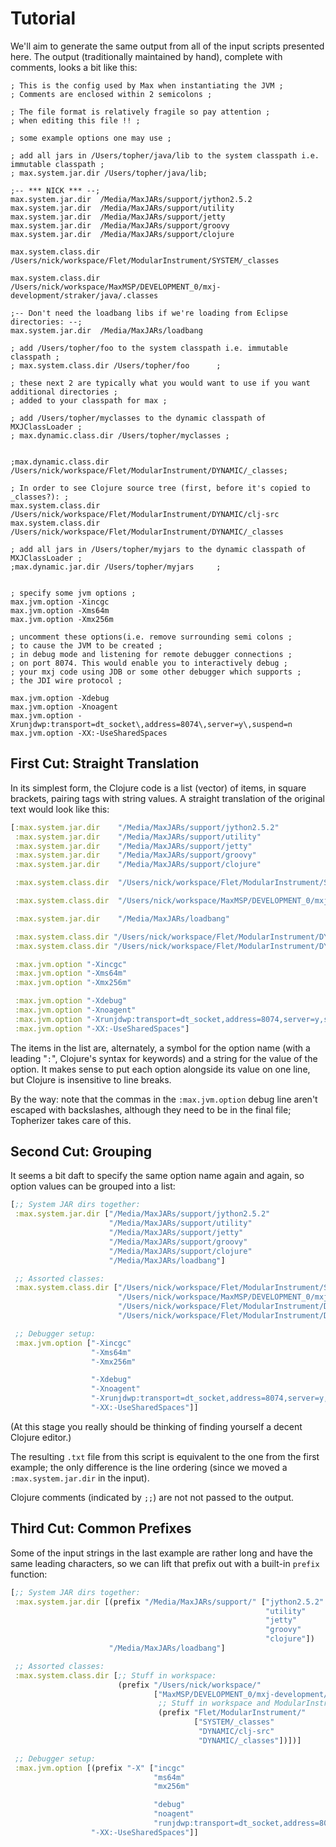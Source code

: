 # Tutorial

We'll aim to generate the same output from all of the input scripts
presented here. The output (traditionally maintained by hand), complete
with comments, looks a bit like this:

```
; This is the config used by Max when instantiating the JVM ;
; Comments are enclosed within 2 semicolons ;

; The file format is relatively fragile so pay attention ;
; when editing this file !! ;

; some example options one may use ;

; add all jars in /Users/topher/java/lib to the system classpath i.e. immutable classpath ;
; max.system.jar.dir /Users/topher/java/lib;

;-- *** NICK *** --;
max.system.jar.dir	/Media/MaxJARs/support/jython2.5.2
max.system.jar.dir	/Media/MaxJARs/support/utility
max.system.jar.dir	/Media/MaxJARs/support/jetty
max.system.jar.dir	/Media/MaxJARs/support/groovy
max.system.jar.dir	/Media/MaxJARs/support/clojure

max.system.class.dir	/Users/nick/workspace/Flet/ModularInstrument/SYSTEM/_classes

max.system.class.dir	/Users/nick/workspace/MaxMSP/DEVELOPMENT_0/mxj-development/straker/java/.classes

;-- Don't need the loadbang libs if we're loading from Eclipse directories: --;
max.system.jar.dir	/Media/MaxJARs/loadbang

; add /Users/topher/foo to the system classpath i.e. immutable classpath ;
; max.system.class.dir /Users/topher/foo      ;

; these next 2 are typically what you would want to use if you want additional directories ;
; added to your classpath for max ;

; add /Users/topher/myclasses to the dynamic classpath of MXJClassLoader ;
; max.dynamic.class.dir /Users/topher/myclasses ;


;max.dynamic.class.dir /Users/nick/workspace/Flet/ModularInstrument/DYNAMIC/_classes;

; In order to see Clojure source tree (first, before it's copied to _classes?): ;
max.system.class.dir /Users/nick/workspace/Flet/ModularInstrument/DYNAMIC/clj-src
max.system.class.dir /Users/nick/workspace/Flet/ModularInstrument/DYNAMIC/_classes

; add all jars in /Users/topher/myjars to the dynamic classpath of MXJClassLoader ;
;max.dynamic.jar.dir /Users/topher/myjars     ;


; specify some jvm options ;
max.jvm.option -Xincgc
max.jvm.option -Xms64m
max.jvm.option -Xmx256m

; uncomment these options(i.e. remove surrounding semi colons ;
; to cause the JVM to be created ;
; in debug mode and listening for remote debugger connections ;
; on port 8074. This would enable you to interactively debug ;
; your mxj code using JDB or some other debugger which supports ;
; the JDI wire protocol ;

max.jvm.option -Xdebug
max.jvm.option -Xnoagent
max.jvm.option -Xrunjdwp:transport=dt_socket\,address=8074\,server=y\,suspend=n
max.jvm.option -XX:-UseSharedSpaces
```

## First Cut: Straight Translation

In its simplest form, the Clojure code is a list (vector) of items, in square
brackets, pairing tags with string values. A straight translation of the
original text would look like this:

```clojure
[:max.system.jar.dir	"/Media/MaxJARs/support/jython2.5.2"
 :max.system.jar.dir	"/Media/MaxJARs/support/utility"
 :max.system.jar.dir	"/Media/MaxJARs/support/jetty"
 :max.system.jar.dir	"/Media/MaxJARs/support/groovy"
 :max.system.jar.dir	"/Media/MaxJARs/support/clojure"

 :max.system.class.dir	"/Users/nick/workspace/Flet/ModularInstrument/SYSTEM/_classes"

 :max.system.class.dir	"/Users/nick/workspace/MaxMSP/DEVELOPMENT_0/mxj-development/straker/java/.classes"

 :max.system.jar.dir	"/Media/MaxJARs/loadbang"

 :max.system.class.dir "/Users/nick/workspace/Flet/ModularInstrument/DYNAMIC/clj-src"
 :max.system.class.dir "/Users/nick/workspace/Flet/ModularInstrument/DYNAMIC/_classes"

 :max.jvm.option "-Xincgc"
 :max.jvm.option "-Xms64m"
 :max.jvm.option "-Xmx256m"

 :max.jvm.option "-Xdebug"
 :max.jvm.option "-Xnoagent"
 :max.jvm.option "-Xrunjdwp:transport=dt_socket,address=8074,server=y,suspend=n"
 :max.jvm.option "-XX:-UseSharedSpaces"]
```

The items in the list are, alternately, a symbol for the option name
(with a leading "`:`", Clojure's syntax for keywords) and a string for
the value of the option. It makes sense to put each option alongside its value
on one line, but Clojure is insensitive to line breaks.

By the way: note that the commas in the `:max.jvm.option` debug line
aren't escaped with backslashes, although they need to be in the final
file; Topherizer takes care of this.

## Second Cut: Grouping

It seems a bit daft to specify the same option name again and again, so
option values can be grouped into a list:

```clojure
[;; System JAR dirs together:
 :max.system.jar.dir ["/Media/MaxJARs/support/jython2.5.2"
                      "/Media/MaxJARs/support/utility"
                      "/Media/MaxJARs/support/jetty"
                      "/Media/MaxJARs/support/groovy"
                      "/Media/MaxJARs/support/clojure"
                      "/Media/MaxJARs/loadbang"]

 ;; Assorted classes:
 :max.system.class.dir ["/Users/nick/workspace/Flet/ModularInstrument/SYSTEM/_classes"
                        "/Users/nick/workspace/MaxMSP/DEVELOPMENT_0/mxj-development/straker/java/.classes"
                        "/Users/nick/workspace/Flet/ModularInstrument/DYNAMIC/clj-src"
                        "/Users/nick/workspace/Flet/ModularInstrument/DYNAMIC/_classes"]

 ;; Debugger setup:
 :max.jvm.option ["-Xincgc"
                  "-Xms64m"
                  "-Xmx256m"

                  "-Xdebug"
                  "-Xnoagent"
                  "-Xrunjdwp:transport=dt_socket,address=8074,server=y,suspend=n"
                  "-XX:-UseSharedSpaces"]]
```

(At this stage you really should be thinking of finding yourself a
decent Clojure editor.)

The resulting `.txt` file from this script is equivalent to the one from
the first example; the only difference is the line ordering (since we
moved a `:max.system.jar.dir` in the input).

Clojure comments (indicated by `;;`) are not not passed to the output.

## Third Cut: Common Prefixes

Some of the input strings in the last example are rather long and have
the same leading characters, so we can lift that prefix out with a
built-in `prefix` function:

```clojure
[;; System JAR dirs together:
 :max.system.jar.dir [(prefix "/Media/MaxJARs/support/" ["jython2.5.2"
                                                         "utility"
                                                         "jetty"
                                                         "groovy"
                                                         "clojure"])
                      "/Media/MaxJARs/loadbang"]

 ;; Assorted classes:
 :max.system.class.dir [;; Stuff in workspace:
                        (prefix "/Users/nick/workspace/"
                                ["MaxMSP/DEVELOPMENT_0/mxj-development/straker/java/.classes"
                                 ;; Stuff in workspace and ModularInstrument:
                                 (prefix "Flet/ModularInstrument/"
                                         ["SYSTEM/_classes"
                                          "DYNAMIC/clj-src"
                                          "DYNAMIC/_classes"])])]

 ;; Debugger setup:
 :max.jvm.option [(prefix "-X" ["incgc"
                                "ms64m"
                                "mx256m"

                                "debug"
                                "noagent"
                                "runjdwp:transport=dt_socket,address=8074,server=y,suspend=n"])
                  "-XX:-UseSharedSpaces"]]

```
